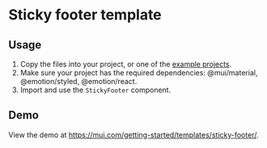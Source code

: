 # Sticky footer template

## Usage

<!-- #default-branch-switch -->

1. Copy the files into your project, or one of the [example projects](https://github.com/mui/material-ui/tree/master/examples).
2. Make sure your project has the required dependencies: @mui/material, @emotion/styled, @emotion/react.
3. Import and use the `StickyFooter` component.

## Demo

<!-- #default-branch-switch -->

View the demo at https://mui.com/getting-started/templates/sticky-footer/.
